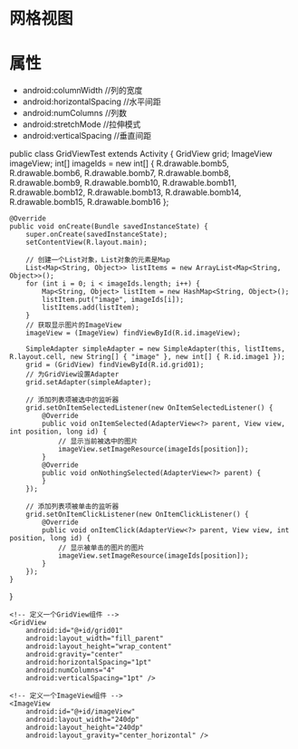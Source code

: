 # 网格视图

# 属性
- android:columnWidth //列的宽度
- android:horizontalSpacing //水平间距
- android:numColumns //列数
- android:stretchMode //拉伸模式
- android:verticalSpacing //垂直间距

public class GridViewTest extends Activity {
	GridView grid;
	ImageView imageView;
	int[] imageIds = new int[] { R.drawable.bomb5, R.drawable.bomb6, R.drawable.bomb7, R.drawable.bomb8,
			R.drawable.bomb9, R.drawable.bomb10, R.drawable.bomb11, R.drawable.bomb12, R.drawable.bomb13,
			R.drawable.bomb14, R.drawable.bomb15, R.drawable.bomb16 };

	@Override
	public void onCreate(Bundle savedInstanceState) {
		super.onCreate(savedInstanceState);
		setContentView(R.layout.main);
		
		// 创建一个List对象，List对象的元素是Map
		List<Map<String, Object>> listItems = new ArrayList<Map<String, Object>>();
		for (int i = 0; i < imageIds.length; i++) {
			Map<String, Object> listItem = new HashMap<String, Object>();
			listItem.put("image", imageIds[i]);
			listItems.add(listItem);
		}
		// 获取显示图片的ImageView
		imageView = (ImageView) findViewById(R.id.imageView);

		SimpleAdapter simpleAdapter = new SimpleAdapter(this, listItems, R.layout.cell, new String[] { "image" }, new int[] { R.id.image1 });
		grid = (GridView) findViewById(R.id.grid01);
		// 为GridView设置Adapter
		grid.setAdapter(simpleAdapter);
		
		// 添加列表项被选中的监听器
		grid.setOnItemSelectedListener(new OnItemSelectedListener() {
			@Override
			public void onItemSelected(AdapterView<?> parent, View view, int position, long id) {
				// 显示当前被选中的图片
				imageView.setImageResource(imageIds[position]);
			}
			@Override
			public void onNothingSelected(AdapterView<?> parent) {
			}
		});
		
		// 添加列表项被单击的监听器
		grid.setOnItemClickListener(new OnItemClickListener() {
			@Override
			public void onItemClick(AdapterView<?> parent, View view, int position, long id) {
				// 显示被单击的图片的图片
				imageView.setImageResource(imageIds[position]);
			}
		});
	}
}


<?xml version="1.0" encoding="utf-8"?>
<LinearLayout xmlns:android="http://schemas.android.com/apk/res/android"
    android:layout_width="fill_parent"
    android:layout_height="fill_parent"
    android:gravity="center_horizontal"
    android:orientation="vertical" >

    <!-- 定义一个GridView组件 -->
    <GridView
        android:id="@+id/grid01"
        android:layout_width="fill_parent"
        android:layout_height="wrap_content"
        android:gravity="center"
        android:horizontalSpacing="1pt"
        android:numColumns="4"
        android:verticalSpacing="1pt" />
    
    <!-- 定义一个ImageView组件 -->
    <ImageView
        android:id="@+id/imageView"
        android:layout_width="240dp"
        android:layout_height="240dp"
        android:layout_gravity="center_horizontal" />

</LinearLayout>

